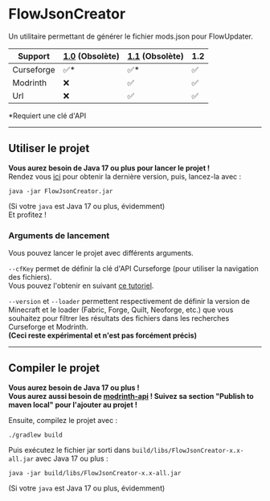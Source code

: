 # FlowJsonCreator
Un utilitaire permettant de générer le fichier mods.json pour FlowUpdater.

| Support    | [1.0](https://github.com/Paulem79/FlowJsonCreator/tree/848743dbb304ed1b5bb4dfe6a0a2741a01358c32) (Obsolète) | [1.1](https://github.com/Paulem79/FlowJsonCreator/tree/a9c8c82a96f1f9a9c7a8dbfbcfb9986868597cee) (Obsolète) | 1.2 |
|------------|-------------------------------------------------------------------------------------------------------------|-------------------------------------------------------------------------------------------------------------|-----|
| Curseforge | ✅*                                                                                                          | ✅*                                                                                                          | ✅   |
| Modrinth   | ❌                                                                                                           | ✅                                                                                                           | ✅   |
| Url        | ❌                                                                                                           | ✅                                                                                                           | ✅   |

*Requiert une clé d'API

---
## Utiliser le projet
**Vous aurez besoin de Java 17 ou plus pour lancer le projet !**<br>
Rendez vous [ici](https://github.com/Paulem79/FlowJsonCreator/releases/latest) pour obtenir la dernière version, puis, lancez-la avec :
```shell
java -jar FlowJsonCreator.jar
```
(Si votre `java` est Java 17 ou plus, évidemment)<br>
Et profitez !

### Arguments de lancement
Vous pouvez lancer le projet avec différents arguments.<br>

`--cfKey` permet de définir la clé d'API Curseforge (pour utiliser la navigation des fichiers).<br>
Vous pouvez l'obtenir en suivant [ce tutoriel](https://support.curseforge.com/en/support/solutions/articles/9000208346-about-the-curseforge-api-and-how-to-apply-for-a-key).

`--version` et `--loader` permettent respectivement de définir la version de Minecraft et le loader (Fabric, Forge, Quilt, Neoforge, etc.) que vous souhaitez pour filtrer les résultats des fichiers dans les recherches Curseforge et Modrinth.<br>
**(Ceci reste expérimental et n'est pas forcément précis)**

---
## Compiler le projet

**Vous aurez besoin de Java 17 ou plus !**<br>
**Vous aurez aussi besoin de [modrinth-api](https://github.com/Paulem79/Java-ModrinthAPI/tree/main) ! Suivez sa section "Publish to maven local" pour l'ajouter au projet !**

Ensuite, compilez le projet avec :
```shell
./gradlew build
```

Puis exécutez le fichier jar sorti dans `build/libs/FlowJsonCreator-x.x-all.jar` avec Java 17 ou plus :
```shell
java -jar build/libs/FlowJsonCreator-x.x-all.jar
```
(Si votre `java` est Java 17 ou plus, évidemment)<br>